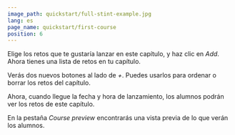 ```yaml
---
image_path: quickstart/full-stint-example.jpg
lang: es
page_name: quickstart/first-course
position: 6
---
```


Elige los retos que te gustaría lanzar en este capítulo, y haz clic en *Add*.
Ahora tienes una lista de retos en tu capítulo.

Verás dos nuevos botones al lado de *+*. Puedes usarlos para ordenar o borrar los retos del capítulo.

Ahora, cuando llegue la fecha y hora de lanzamiento, los alumnos podrán ver los retos de este capítulo.

En la pestaña *Course preview* encontrarás una vista previa de lo que verán los alumnos.
